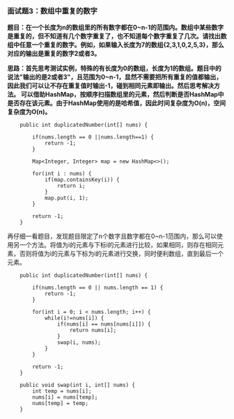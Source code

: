 ### 面试题3：数组中重复的数字
**题目：在一个长度为n的数组里的所有数字都在0~n-1的范围内。数组中某些数字是重复的，但不知道有几个数字重复了，也不知道每个数字重复了几次。请找出数组中任意一个重复的数字。例如，如果输入长度为7的数组{2,3,1,0,2,5,3}，那么对应的输出是重复的数字2或者3。**

**思路：首先思考测试实例，特殊的有长度为0的数组，长度为1的数组。题目中的说法"输出的是2或者3"，且范围为0~n-1，显然不需要把所有重复的值都输出，因此我们可以让不存在重复值时输出-1，碰到相同元素即输出。然后思考解决方法。
可以借助HashMap，按顺序扫描数组里的元素，然后判断是否HashMap中是否存在该元素。由于HashMap使用的是哈希值，因此时间复杂度为O(n)，空间复杂度为O(n)。**
```
	public int duplicatedNumber(int[] nums) {
		
		if(nums.length == 0 ||nums.length==1) {
			return -1;
		}
		
		Map<Integer, Integer> map = new HashMap<>();
		
		for(int i : nums) {
			if(map.containsKey(i)) {
				return i;
			}
			map.put(i, 1);
		}
		
		return -1;
	}
```

再仔细一看题目，发现题目限定了n个数字且数字都在0~n-1范围内，那么可以使用另一个方法。将值为i的元素与下标i的元素进行比较，如果相同，则存在相同元素，否则将值为i的元素与下标为i的元素进行交换，同时便利数组，直到最后一个元素。
```
	public int duplicatedNumber(int[] nums) {
		
		if(nums.length == 0 || nums.length == 1) {
			return -1;
		}
		
		for(int i = 0; i < nums.length; i++) {
			while(i!=nums[i]) {
				if(nums[i] == nums[nums[i]]) {
					return nums[i];
				}
				swap(i, nums);
			}
		}
		
		return -1;
	}
	
	public void swap(int i, int[] nums) {
		int temp = nums[i];
		nums[i] = nums[temp];
		nums[temp] = temp;
	}
```
